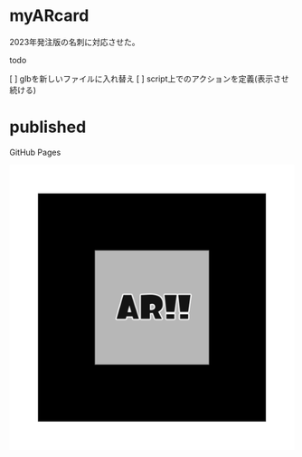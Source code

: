 # myARcard

2023年発注版の名刺に対応させた。

todo

[ ] glbを新しいファイルに入れ替え
[ ] script上でのアクションを定義(表示させ続ける)

# published 

GitHub Pages 

![image](./pattern-2023.png)
